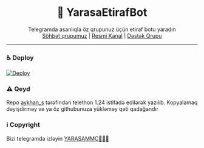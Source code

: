 <div align="center">
  <h1>💌 YarasaEtirafBot</h1>
</div>
<p align="center">
    Telegramda asanlıqla öz qrupunuz üçün etiraf botu yaradın
    <br>
        <a href="https://t.me/The_Yildiz_Group">Söhbət qrupumuz</a> |
        <a href="https://t.me/YARASAmmc">Resmi Kanal</a> |
        <a href="https://t.me/BotssSupport">Dəstək Qrupu</a>
    <br>
</p>

----
### ♿ Deploy
[![Deploy](https://www.herokucdn.com/deploy/button.svg)](https://heroku.com/deploy?template=https://github.com/XTQ067/EtirafBot-RoBotlarimTg.git)


### ⚠️ Qeyd
 Repo <a href="https://t.me/aykhan_s">aykhan_s</a> tərəfindən telethon 1.24 istifadə edilərək yazılıb. Kopyalamaq dəyişdirməy və ya öz githubunuza yükləməy qəti qadağandır
### ℹ️ Copyright
Bizi telegramda izləyin <a href="https://t.me/YARASAmmc">YARASAMMC👨🏻‍💻</a>
